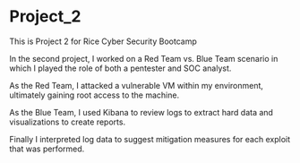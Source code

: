 # Project_2
This is Project 2 for Rice Cyber Security Bootcamp

In the second project, I worked on a Red Team vs. Blue Team scenario in which I played the role of both a pentester and SOC analyst.

As the Red Team, I attacked a vulnerable VM within my environment, ultimately gaining root access to the machine. 

As the Blue Team, I used Kibana to review logs to extract hard data and visualizations to create reports.

Finally I interpreted log data to suggest mitigation measures for each exploit that was performed. 
